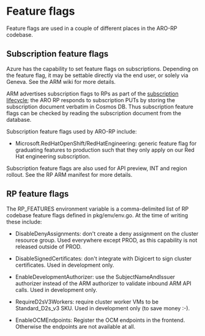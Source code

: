 # Feature flags

Feature flags are used in a couple of different places in the ARO-RP codebase.

## Subscription feature flags

Azure has the capability to set feature flags on subscriptions.  Depending on
the feature flag, it may be settable directly via the end user, or solely via
Geneva.  See the ARM wiki for more details.

ARM advertises subscription flags to RPs as part of the [subscription
lifecycle](https://github.com/Azure/azure-resource-manager-rpc/blob/master/v1.0/subscription-lifecycle-api-reference.md);
the ARO RP responds to subscription PUTs by storing the subscription document
verbatim in Cosmos DB.  Thus subscription feature flags can be checked by
reading the subscription document from the database.

Subscription feature flags used by ARO-RP include:

* Microsoft.RedHatOpenShift/RedHatEngineering: generic feature flag for
  graduating features to production such that they only apply on our Red Hat
  engineering subscription.

Subscription feature flags are also used for API preview, INT and region
rollout. See the RP ARM manifest for more details.

## RP feature flags

The RP_FEATURES environment variable is a comma-delimited list of RP codebase
feature flags defined in pkg/env/env.go.  At the time of writing these include:

* DisableDenyAssignments: don't create a deny assignment on the cluster resource
  group.  Used everywhere except PROD, as this capability is not released
  outside of PROD.

* DisableSignedCertificates: don't integrate with Digicert to sign cluster
  certificates.  Used in development only.

* EnableDevelopmentAuthorizer: use the SubjectNameAndIssuer authorizer instead
  of the ARM authorizer to validate inbound ARM API calls.  Used in development
  only.

* RequireD2sV3Workers: require cluster worker VMs to be Standard_D2s_v3 SKU.
  Used in development only (to save money :-).

* EnableOCMEndpoints: Register the OCM endpoints in the frontend. Otherwise the
  endpoints are not available at all.
